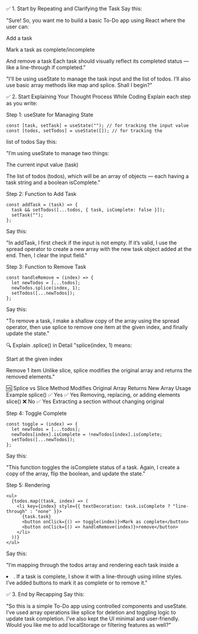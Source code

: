 
✅ 1. Start by Repeating and Clarifying the Task
Say this:

"Sure! So, you want me to build a basic To-Do app using React where the user can:

Add a task

Mark a task as complete/incomplete

And remove a task
Each task should visually reflect its completed status — like a line-through if completed."

"I'll be using useState to manage the task input and the list of todos. I’ll also use basic array methods like map and splice. Shall I begin?"

✅ 2. Start Explaining Your Thought Process While Coding
Explain each step as you write:

Step 1: useState for Managing State
```
const [task, setTask] = useState(""); // for tracking the input value
const [todos, setTodos] = useState([]); // for tracking the 
```
list of todos
Say this:

"I’m using useState to manage two things:

The current input value (task)

The list of todos (todos), which will be an array of objects — each having a task string and a boolean isComplete."

Step 2: Function to Add Task
```
const addTask = (task) => {
  task && setTodos([...todos, { task, isComplete: false }]);
  setTask("");
};
```
Say this:

"In addTask, I first check if the input is not empty. If it’s valid, I use the spread operator to create a new array with the new task object added at the end. Then, I clear the input field."

Step 3: Function to Remove Task
```
const handleRemove = (index) => {
  let newTodos = [...todos];
  newTodos.splice(index, 1);
  setTodos([...newTodos]);
};
```
Say this:

"To remove a task, I make a shallow copy of the array using the spread operator, then use splice to remove one item at the given index, and finally update the state."

🔍 Explain .splice() in Detail
"splice(index, 1) means:

Start at the given index

Remove 1 item
Unlike slice, splice modifies the original array and returns the removed elements."

🆚 Splice vs Slice
Method	Modifies Original Array	Returns New Array	Usage Example
splice()	✅ Yes	✅ Yes	Removing, replacing, or adding elements
slice()	❌ No	✅ Yes	Extracting a section without changing original

Step 4: Toggle Complete
```
const toggle = (index) => {
  let newTodos = [...todos];
  newTodos[index].isComplete = !newTodos[index].isComplete;
  setTodos([...newTodos]);
};
```
Say this:

"This function toggles the isComplete status of a task. Again, I create a copy of the array, flip the boolean, and update the state."

Step 5: Rendering
```
<ul>
  {todos.map((task, index) => (
    <li key={index} style={{ textDecoration: task.isComplete ? "line-through" : "none" }}>
      {task.task}
      <button onClick={() => toggle(index)}>Mark as complete</button>
      <button onClick={() => handleRemove(index)}>remove</button>
    </li>
  ))}
</ul>
```
Say this:

"I’m mapping through the todos array and rendering each task inside a <li>. If a task is complete, I show it with a line-through using inline styles. I’ve added buttons to mark it as complete or to remove it."

✅ 3. End by Recapping
Say this:

"So this is a simple To-Do app using controlled components and useState. I’ve used array operations like splice for deletion and toggling logic to update task completion. I’ve also kept the UI minimal and user-friendly. Would you like me to add localStorage or filtering features as well?"
